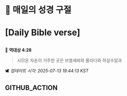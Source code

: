 # 🙏 매일의 성경 구절
# [Daily Bible verse]
##
<!-- START_BIBLE_VERSE -->
📖 **역대상 4:28**
> 시므온 자손이 거주한 곳은 브엘세바와 몰라다와 하살수알과

🕊️ _업데이트 시각: 2025-07-13 19:44:13 KST_
  <!-- END_BIBLE_VERSE -->
## GITHUB_ACTION
